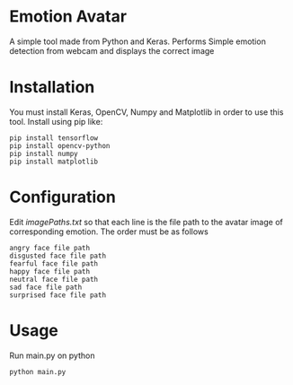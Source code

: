 # Emotion Avatar
 A simple tool made from Python and Keras. Performs Simple emotion detection from webcam and displays the correct image

# Installation
 You must install Keras, OpenCV, Numpy and Matplotlib in order to use this tool. Install using pip like:
 ```
pip install tensorflow
pip install opencv-python
pip install numpy
pip install matplotlib
```
# Configuration
Edit *imagePaths.txt* so that each line is the file path to the avatar image of corresponding emotion.
The order must be as follows
```
angry face file path
disgusted face file path
fearful face file path
happy face file path
neutral face file path
sad face file path
surprised face file path
```
# Usage
Run main.py on python
```
python main.py
```
